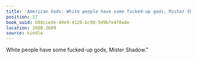 ```yaml
---
title: 'American Gods: White people have some fucked-up gods, Mister Shadow.”'
position: 17
book_uuid: b0dccede-49e9-4126-bc98-5d9b7e4f0a8e
location: 2608-2609
source: kindle
---
```


White people have some fucked-up gods, Mister Shadow.”